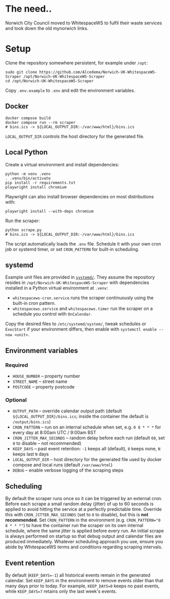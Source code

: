 # The need..

Norwich City Council moved to WhitespaceWS to fulfil their waste services and took down the old mynorwich links.

# Setup

Clone the repository somewhere persistent, for example under `/opt`:

```
sudo git clone https://github.com/Alcedema/Norwich-UK-WhitespaceWS-Scraper /opt/Norwich-UK-WhitespaceWS-Scraper
cd /opt/Norwich-UK-WhitespaceWS-Scraper
```

Copy `.env.example` to `.env` and edit the environment variables.

## Docker

```
docker compose build
docker compose run --rm scraper
# bins.ics -> ${LOCAL_OUTPUT_DIR:-/var/www/html}/bins.ics
```

`LOCAL_OUTPUT_DIR` controls the host directory for the generated file.

## Local Python

Create a virtual environment and install dependencies:

```
python -m venv .venv
. .venv/bin/activate
pip install -r requirements.txt
playwright install chromium
```

Playwright can also install browser dependencies on most distributions with:

```
playwright install --with-deps chromium
```

Run the scraper:

```
python scrape.py
# bins.ics -> ${LOCAL_OUTPUT_DIR:-/var/www/html}/bins.ics
```

The script automatically loads the `.env` file. Schedule it with your own
cron job or systemd timer, or set `CRON_PATTERN` for built-in scheduling.

## systemd

Example unit files are provided in [`systemd/`](systemd). They assume the repository
resides in `/opt/Norwich-UK-WhitespaceWS-Scraper` with dependencies installed in a
Python virtual environment at `.venv`:

- `whitespacews-cron.service` runs the scraper continuously using the built-in cron pattern.
- `whitespacews.service` and `whitespacews.timer` run the scraper on a schedule you control with `OnCalendar`.

Copy the desired files to `/etc/systemd/system/`, tweak schedules or `ExecStart`
if your environment differs, then enable with `systemctl enable --now <unit>`.

## Environment variables

### Required

- `HOUSE_NUMBER` – property number
- `STREET_NAME` – street name
- `POSTCODE` – property postcode

### Optional

- `OUTPUT_PATH` – override calendar output path (default `${LOCAL_OUTPUT_DIR}/bins.ics`; inside the container the default is `/output/bins.ics`)
- `CRON_PATTERN` – run on an internal schedule when set, e.g. `0 8 * * *` for every day at 8:00am UTC / 9:00am BST
- `CRON_JITTER_MAX_SECONDS` – random delay before each run (default `60`, set `0` to disable – not recommended)
- `KEEP_DAYS` – past event retention: `-1` keeps all (default), `0` keeps none, `N` keeps last `N` days
- `LOCAL_OUTPUT_DIR` – host directory for the generated file used by docker compose and local runs (default `/var/www/html`)
- `DEBUG` – enable verbose logging of the scraping steps

## Scheduling

By default the scraper runs once so it can be triggered by an external cron.
Before each scrape a small random delay (jitter) of up to 60 seconds is applied
to avoid hitting the service at a perfectly predictable time. Override this with
`CRON_JITTER_MAX_SECONDS` (set to `0` to disable), but this is **not recommended**.
Set `CRON_PATTERN` in the environment (e.g. `CRON_PATTERN="0 8 * * *"`) to have
the container run the scraper on its own internal schedule, where the same
jitter is applied before every run. An initial scrape is always performed on
startup so that debug output and calendar files are produced immediately.
Whatever scheduling approach you use, ensure you abide by WhitespaceWS terms
and conditions regarding scraping intervals.

## Event retention

By default (`KEEP_DAYS=-1`) all historical events remain in the generated
calendar. Set `KEEP_DAYS` in the environment to remove events older than that
many days prior to today. For example, `KEEP_DAYS=0` keeps no past events, while
`KEEP_DAYS=7` retains only the last week's events.
